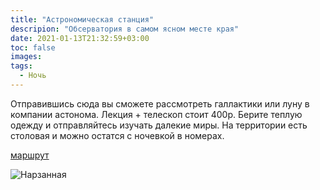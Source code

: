```yaml
---
title: "Астрономическая станция"
descripion: "Обсерватория в самом ясном месте края"
date: 2021-01-13T21:32:59+03:00
toc: false
images:
tags:
  - Ночь
---
```


Отправившись сюда вы сможете рассмотреть галлактики или луну в компании астонома. Лекция + телескоп стоит 400р. Берите теплую одежду и отправляйтесь изучать далекие миры. На территории есть столовая и можно остатся с ночевкой в номерах. 

[маршрут](https://goo.gl/maps/2su14cRRHxyuGQeu9)

![Нарзанная](/img/kislovodskaya-gornaya-astronomicheskaya-stantsiya-700x471.jpg)
